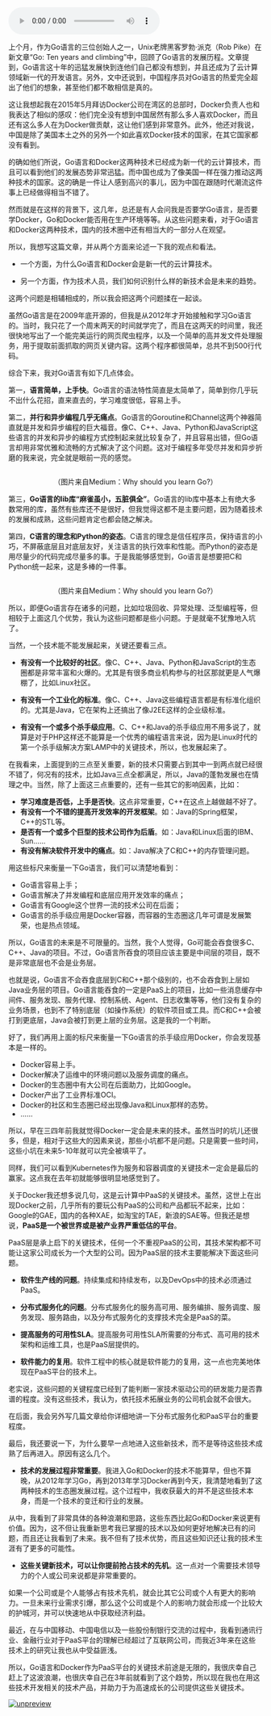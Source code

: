 <audio title="08 _ Go语言，Docker和新技术" src="https://static001.geekbang.org/resource/audio/cc/fc/cc1d92bc8e0d0b5af18d83326af53efc.mp3" controls="controls"></audio> 
<p>上个月，作为Go语言的三位创始人之一，Unix老牌黑客罗勃·派克（Rob Pike）在新文章“Go: Ten years and climbing”中，回顾了Go语言的发展历程。文章提到，Go语言这十年的迅猛发展快到连他们自己都没有想到，并且还成为了云计算领域新一代的开发语言。另外，文中还说到，中国程序员对Go语言的热爱完全超出了他们的想象，甚至他们都不敢相信是真的。</p>
<p>这让我想起我在2015年5月拜访Docker公司在湾区的总部时，Docker负责人也和我表达了相似的感叹：他们完全没有想到中国居然有那么多人喜欢Docker，而且还有这么多人在为Docker做贡献，这让他们感到非常意外。此外，他还对我说，中国是除了美国本土之外的另外一个如此喜欢Docker技术的国家，在其它国家都没有看到。</p>
<p>的确如他们所说，Go语言和Docker这两种技术已经成为新一代的云计算技术，而且可以看到他们的发展态势非常迅猛。而中国也成为了像美国一样在强力推动这两种技术的国家。这的确是一件让人感到高兴的事儿，因为中国在跟随时代潮流这件事上已经做得相当不错了。</p>
<p>然而就是在这样的背景下，这几年，总还是有人会问我是否要学Go语言，是否要学Docker，Go和Docker能否用在生产环境等等。从这些问题来看，对于Go语言和Docker这两种技术，国内的技术圈中还有相当大的一部分人在观望。</p>
<p>所以，我想写这篇文章，并从两个方面来论述一下我的观点和看法。</p>
<ul>
<li>
<p>一个方面，为什么Go语言和Docker会是新一代的云计算技术。</p>
</li>
<li>
<p>另一个方面，作为技术人员，我们如何识别什么样的新技术会是未来的趋势。</p>
</li>
</ul>
<!-- [[[read_end]]] -->
<p>这两个问题是相辅相成的，所以我会把这两个问题揉在一起谈。</p>
<p>虽然Go语言是在2009年底开源的，但我是从2012年才开始接触和学习Go语言的。当时，我只花了一个周末两天的时间就学完了，而且在这两天的时间里，我还很快地写出了一个能完美运行的网页爬虫程序，以及一个简单的高并发文件处理服务，用于提取前面抓取的网页关键内容。这两个程序都很简单，总共不到500行代码。</p>
<p>综合下来，我对Go语言有如下几点体会。</p>
<p>第一，<strong>语言简单，上手快</strong>。Go语言的语法特性简直是太简单了，简单到你几乎玩不出什么花招，直来直去的，学习难度很低，容易上手。</p>
<p>第二，<strong>并行和异步编程几乎无痛点</strong>。Go语言的Goroutine和Channel这两个神器简直就是并发和异步编程的巨大福音。像C、C++、Java、Python和JavaScript这些语言的并发和异步的编程方式控制起来就比较复杂了，并且容易出错，但Go语言却用非常优雅和流畅的方式解决了这个问题。这对于编程多年受尽并发和异步折磨的我来说，完全就是眼前一亮的感觉。</p>
<p><img src="https://static001.geekbang.org/resource/image/8d/5f/8df5fd56cbb6343a9030265a5f3a565f.png" alt="" /></p>
<center><span class="reference">（图片来自Medium：Why should you learn Go?）</span></center>
<p>第三，<strong>Go语言的lib库“麻雀虽小，五脏俱全”</strong>。Go语言的lib库中基本上有绝大多数常用的库，虽然有些库还不是很好，但我觉得这都不是主要问题，因为随着技术的发展和成熟，这些问题肯定也都会随之解决。</p>
<p>第四，<strong>C语言的理念和Python的姿态</strong>。C语言的理念是信任程序员，保持语言的小巧，不屏蔽底层且对底层友好，关注语言的执行效率和性能。而Python的姿态是用尽量少的代码完成尽量多的事。于是我能够感觉到，Go语言是想要把C和Python统一起来，这是多棒的一件事。</p>
<p><img src="https://static001.geekbang.org/resource/image/03/f7/03ea333bf7b7bb2fe350c4f433047df7.png" alt="" /></p>
<center><span class="reference">（图片来自Medium：Why should you learn Go?）</span></center>
<p>所以，即便Go语言存在诸多的问题，比如垃圾回收、异常处理、泛型编程等，但相较于上面这几个优势，我认为这些问题都是些小问题。于是就毫不犹豫地入坑了。</p>
<p>当然，一个技术能不能发展起来，关键还要看三点。</p>
<ul>
<li>
<p><strong>有没有一个比较好的社区</strong>。像C、C++、Java、Python和JavaScript的生态圈都是非常丰富和火爆的。尤其是有很多商业机构参与的社区那就更是人气爆棚了，比如Linux社区。</p>
</li>
<li>
<p><strong>有没有一个工业化的标准</strong>。像C、C++、Java这些编程语言都是有标准化组织的。尤其是Java，它在架构上还搞出了像J2EE这样的企业级标准。</p>
</li>
<li>
<p><strong>有没有一个或多个杀手级应用</strong>。C、C++和Java的杀手级应用不用多说了，就算是对于PHP这样还不能算是一个优秀的编程语言来说，因为是Linux时代的第一个杀手级解决方案LAMP中的关键技术，所以，也发展起来了。</p>
</li>
</ul>
<p>在我看来，上面提到的三点至关重要，新的技术只需要占到其中一到两点就已经很不错了，何况有的技术，比如Java三点全都满足，所以，Java的蓬勃发展也在情理之中。当然，除了上面这三点重要的，还有一些其它的影响因素，比如：</p>
<ul>
<li><strong>学习难度是否低，上手是否快</strong>。这点非常重要，C++在这点上越做越不好了。</li>
<li><strong>有没有一个不错的提高开发效率的开发框架</strong>。如：Java的Spring框架，C++的STL等。</li>
<li><strong>是否有一个或多个巨型的技术公司作为后盾</strong>。如：Java和Linux后面的IBM、Sun……</li>
<li><strong>有没有解决软件开发中的痛点</strong>。如：Java解决了C和C++的内存管理问题。</li>
</ul>
<p>用这些标尺来衡量一下Go语言，我们可以清楚地看到：</p>
<ul>
<li>Go语言容易上手；</li>
<li>Go语言解决了并发编程和底层应用开发效率的痛点；</li>
<li>Go语言有Google这个世界一流的技术公司在后面；</li>
<li>Go语言的杀手级应用是Docker容器，而容器的生态圈这几年可谓是发展繁荣，也是热点领域。</li>
</ul>
<p>所以，Go语言的未来是不可限量的。当然，我个人觉得，Go可能会吞食很多C、C++、Java的项目。不过，Go语言所吞食的项目应该主要是中间层的项目，既不是非常底层也不会是业务层。</p>
<p>也就是说，Go语言不会吞食底层到C和C++那个级别的，也不会吞食到上层如Java业务层的项目。Go语言能吞食的一定是PaaS上的项目，比如一些消息缓存中间件、服务发现、服务代理、控制系统、Agent、日志收集等等，他们没有复杂的业务场景，也到不了特别底层（如操作系统）的软件项目或工具。而C和C++会被打到更底层，Java会被打到更上层的业务层。这是我的一个判断。</p>
<p>好了，我们再用上面的标尺来衡量一下Go语言的杀手级应用Docker，你会发现基本是一样的。</p>
<ul>
<li>Docker容易上手。</li>
<li>Docker解决了运维中的环境问题以及服务调度的痛点。</li>
<li>Docker的生态圈中有大公司在后面助力，比如Google。</li>
<li>Docker产出了工业界标准OCI。</li>
<li>Docker的社区和生态圈已经出现像Java和Linux那样的态势。</li>
<li>……</li>
</ul>
<p>所以，早在三四年前我就觉得Docker一定会是未来的技术。虽然当时的坑儿还很多，但是，相对于这些大的因素来说，那些小坑都不是问题。只是需要一些时间，这些小坑在未来5-10年就可以完全被填平了。</p>
<p>同样，我们可以看到Kubernetes作为服务和容器调度的关键技术一定会是最后的赢家。这点我在去年初就能够很明显地感觉到了。</p>
<p>关于Docker我还想多说几句，这是云计算中PaaS的关键技术。虽然，这世上在出现Docker之前，几乎所有的要玩公有PaaS的公司和产品都玩不起来，比如：Google的GAE，国内的各种XAE，如淘宝的TAE，新浪的SAE等。但我还是想说，<strong>PaaS是一个被世界或是被产业界严重低估的平台</strong>。</p>
<p>PaaS层是承上启下的关键技术，任何一个不重视PaaS的公司，其技术架构都不可能让这家公司成长为一个大型的公司。因为PaaS层的技术主要能解决下面这些问题。</p>
<ul>
<li>
<p><strong>软件生产线的问题</strong>。持续集成和持续发布，以及DevOps中的技术必须通过PaaS。</p>
</li>
<li>
<p><strong>分布式服务化的问题</strong>。分布式服务化的服务高可用、服务编排、服务调度、服务发现、服务路由，以及分布式服务化的支撑技术完全是PaaS的菜。</p>
</li>
<li>
<p><strong>提高服务的可用性SLA</strong>。提高服务可用性SLA所需要的分布式、高可用的技术架构和运维工具，也是PaaS层提供的。</p>
</li>
<li>
<p><strong>软件能力的复用</strong>。软件工程中的核心就是软件能力的复用，这一点也完美地体现在PaaS平台的技术上。</p>
</li>
</ul>
<p>老实说，这些问题的关键程度已经到了能判断一家技术驱动公司的研发能力是否靠谱的程度。没有这些技术，我认为，依托技术拓展业务的公司机会就不会很大。</p>
<p>在后面，我会另外写几篇文章给你详细地讲一下分布式服务化和PaaS平台的重要程度。</p>
<p>最后，我还要说一下，为什么要早一点地进入这些新技术，而不是等待这些技术成熟了后再进入。原因有这么几个。</p>
<ul>
<li><strong>技术的发展过程非常重要</strong>。我进入Go和Docker的技术不能算早，但也不算晚，从2012年学习Go，再到2013年学习Docker再到今天，我清楚地看到了这两种技术的生态圈发展过程。这个过程中，我收获最大的并不是这些技术本身，而是一个技术的变迁和行业的发展。</li>
</ul>
<p>从中，我看到了非常具体的各种浪潮和思路，这些东西比起Go和Docker来说更有价值。因为，这不但让我重新思考我已掌握的技术以及如何更好地解决已有的问题，而且还让我看到了未来。我不但有了技术优势，而且这些知识还让我的技术生涯有了更多的可能性。</p>
<ul>
<li><strong>这些关键新技术，可以让你提前抢占技术的先机</strong>。这一点对一个需要技术领导力的个人或公司来说都是非常重要的。</li>
</ul>
<p>如果一个公司或是个人能够占有技术先机，就会比其它公司或个人有更大的影响力。一旦未来行业需求引爆，那么这个公司或是个人的影响力就会形成一个比较大的护城河，并可以快速地从中获取经济利益。</p>
<p>最近，在与中国移动、中国电信以及一些股份制银行交流的过程中，我看到通讯行业、金融行业对于PaaS平台的理解已经超过了互联网公司，而我近3年来在这些技术上的研究让我也从中受益匪浅。</p>
<p>所以，Go语言和Docker作为PaaS平台的关键技术前途是无限的，我很庆幸自己赶上了这波浪潮，也很庆幸自己在3年前就看到了这个趋势，所以现在我也在用这些技术开发相关的技术产品，并助力于为高速成长的公司提供这些关键技术。</p>
<p><a href="http://hm17640r6381.rdyhl.com/jump?activity_id=4658"><img src="https://static001.geekbang.org/resource/image/1e/d0/1e6c69c5cccbd060a4bfef00cfb406d0.jpg" alt="unpreview" /></a></p>
